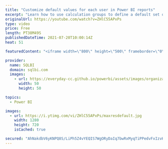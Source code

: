 ```yaml
---
title: "Customize default values for each user in Power BI reports"
excerpt: "Learn how to use calculation groups to define a default set of values for columns in your model. Different users can have different default values, and yet retain the full capability to select different values.\r Article and download: https://sql.bi/717242?aff=yt\r \r How to learn DAX: https://www.sqlbi.com/guides/dax/?aff=yt"
originalUrl: https://youtube.com/watch?v=ZHlC55APxPs
type: video
price: Free
length: PT38M49S
publishedDateTime: 2021-07-20T10:00:14Z
heat: 51

featuredContent: "<iframe width=\"800\" height=\"500\" frameborder=\"0\" src=\"https://www.youtube.com/embed/ZHlC55APxPs\" allow=\"accelerometer; autoplay; encrypted-media; gyroscope; picture-in-picture\" allowfullscreen></iframe>"

provider:
  name: SQLBI
  domain: sqlbi.com
  images:
    - url: https://everyday-cc.github.io/powerbi/assets/images/organizations/sqlbi.com-50x50.jpg
      width: 50
      height: 50

topics:
  - Power BI

images:
  - url: https://i.ytimg.com/vi/ZHlC55APxPs/maxresdefault.jpg
    width: 1280
    height: 720
    isCached: true

secured: "AhNakdbV6yKNPQ8S/LiPh5Z4vYEQIS7WgORyDaIq7bwRxMyqTiPPedvFxIzvH7gh1KRZnsooIy96X4EXKhO8LdV+pu4FgU3Enf+V31EMKjV066ztrEKokxCIS59cl2maaUylsmfClCPXG6zSqNsYqEv9g8qGTG8+yev4rV1YTeTZiXHpJRZnEg0YAUmWYmJX6hp7nULLnGL3drQ9rikLF1mQS9q0QPPVAwcGzL99YuroOaPpkdX5TEpE0pUnw5jZq+b4biYDWngb6dOewJB9tl4ptNmiqIUVteNPcxksFnOXbxF894HjGbmyDF4Axoa9zfGHFKKlK23lly6sUu6KwcvZ+ovi3dSvU8B2AJEfsRkhC17EH1uwbg/JKXqZdecg/Gq5A2CDkq7PFV/Ncq28Pj0KEep14aFXSFGehJ+LsT0=;CGZ7clY/M4UUOn0F83YTCA=="
---
```


